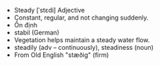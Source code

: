 - Steady	[ˈstɛdi]	Adjective	
- Constant, regular, and not changing suddenly.
- Ổn định
- stabil (German)
- Vegetation helps maintain a steady water flow.
- steadily (adv – continuously), steadiness (noun)
- From Old English "stæðig" (firm)